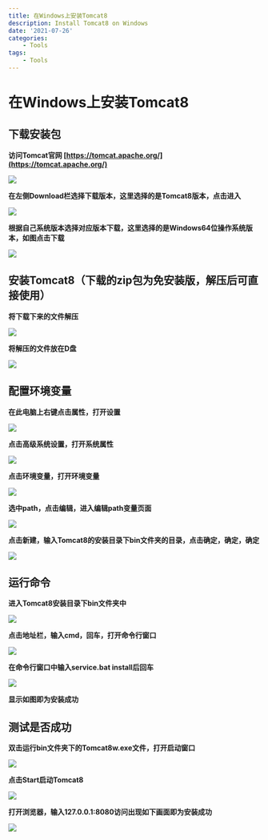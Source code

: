```yaml
---
title: 在Windows上安装Tomcat8
description: Install Tomcat8 on Windows
date: '2021-07-26'
categories:
    - Tools
tags:
    - Tools
---
```


# 在Windows上安装Tomcat8

## 下载安装包

**访问Tomcat官网 [https://tomcat.apache.org/](https://tomcat.apache.org/)**

![](https://raw.githubusercontent.com/JavenJin/blog-image/master/content/post/Tools/Install%20Tomcat8%20on%20Windows/install-tomcat8-1.png)

**在左侧Download栏选择下载版本，这里选择的是Tomcat8版本，点击进入**

![](https://raw.githubusercontent.com/JavenJin/blog-image/master/content/post/Tools/Install%20Tomcat8%20on%20Windows/install-tomcat8-2.png)

**根据自己系统版本选择对应版本下载，这里选择的是Windows64位操作系统版本，如图点击下载**

![](https://raw.githubusercontent.com/JavenJin/blog-image/master/content/post/Tools/Install%20Tomcat8%20on%20Windows/install-tomcat8-3.png)

## 安装Tomcat8（下载的zip包为免安装版，解压后可直接使用）

**将下载下来的文件解压**

![](https://raw.githubusercontent.com/JavenJin/blog-image/master/content/post/Tools/Install%20Tomcat8%20on%20Windows/install-tomcat8-4.png)

**将解压的文件放在D盘**

![](https://raw.githubusercontent.com/JavenJin/blog-image/master/content/post/Tools/Install%20Tomcat8%20on%20Windows/install-tomcat8-5.png)

## 配置环境变量

**在此电脑上右键点击属性，打开设置**

![](https://raw.githubusercontent.com/JavenJin/blog-image/master/content/post/Tools/Install%20Tomcat8%20on%20Windows/install-tomcat8-6.png)

**点击高级系统设置，打开系统属性**

![](https://raw.githubusercontent.com/JavenJin/blog-image/master/content/post/Tools/Install%20Tomcat8%20on%20Windows/install-tomcat8-7.png)

**点击环境变量，打开环境变量**

![](https://raw.githubusercontent.com/JavenJin/blog-image/master/content/post/Tools/Install%20Tomcat8%20on%20Windows/install-tomcat8-8.png)

**选中path，点击编辑，进入编辑path变量页面**

![](https://raw.githubusercontent.com/JavenJin/blog-image/master/content/post/Tools/Install%20Tomcat8%20on%20Windows/install-tomcat8-9.png)

**点击新建，输入Tomcat8的安装目录下bin文件夹的目录，点击确定，确定，确定**

![](https://raw.githubusercontent.com/JavenJin/blog-image/master/content/post/Tools/Install%20Tomcat8%20on%20Windows/install-tomcat8-10.png)

## 运行命令

**进入Tomcat8安装目录下bin文件夹中**

![](https://raw.githubusercontent.com/JavenJin/blog-image/master/content/post/Tools/Install%20Tomcat8%20on%20Windows/install-tomcat8-11.png)

**点击地址栏，输入cmd，回车，打开命令行窗口**

![](https://raw.githubusercontent.com/JavenJin/blog-image/master/content/post/Tools/Install%20Tomcat8%20on%20Windows/install-tomcat8-12.png)

**在命令行窗口中输入service.bat install后回车**

![](https://raw.githubusercontent.com/JavenJin/blog-image/master/content/post/Tools/Install%20Tomcat8%20on%20Windows/install-tomcat8-13.png)

**显示如图即为安装成功**

## 测试是否成功

**双击运行bin文件夹下的Tomcat8w.exe文件，打开启动窗口**

![](https://raw.githubusercontent.com/JavenJin/blog-image/master/content/post/Tools/Install%20Tomcat8%20on%20Windows/install-tomcat8-14.png)

**点击Start启动Tomcat8**

![](https://raw.githubusercontent.com/JavenJin/blog-image/master/content/post/Tools/Install%20Tomcat8%20on%20Windows/install-tomcat8-15.png)

**打开浏览器，输入127.0.0.1:8080访问出现如下画面即为安装成功**

![](https://raw.githubusercontent.com/JavenJin/blog-image/master/content/post/Tools/Install%20Tomcat8%20on%20Windows/install-tomcat8-16.png)

